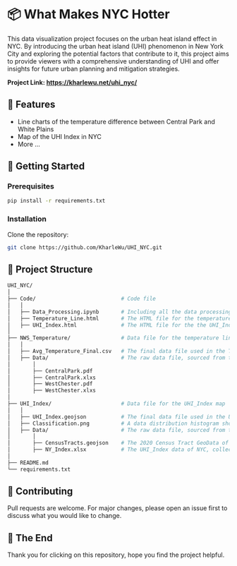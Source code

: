 # 📦 What Makes NYC Hotter

This data visualization project focuses on the urban heat island effect in NYC. By introducing the urban heat island (UHI) phenomenon in New York City and exploring the potential factors that contribute to it, this project aims to provide viewers with a comprehensive understanding of UHI and offer insights for future urban planning and mitigation strategies.

**Project Link: https://kharlewu.net/uhi_nyc/**

## 🌟 Features

- Line charts of the temperature difference between Central Park and White Plains
- Map of the UHI Index in NYC
- More ...

## 🚀 Getting Started

### Prerequisites

```bash
pip install -r requirements.txt
```

### Installation

Clone the repository:

```bash
git clone https://github.com/KharleWu/UHI_NYC.git
```

## 🧱 Project Structure

```bash
UHI_NYC/
│
├── Code/                           # Code file
│   │
│   ├── Data_Processing.ipynb       # Including all the data processing and preliminary analysis
│   ├── Temperature_Line.html       # The HTML file for the temperature line chart (Data Source is in NWS_Temperature file)
│   ├── UHI_Index.html              # The HTML file for the the UHI_Index map (Data Source is in UHI_Index file)
│
├── NWS_Temperature/                # Data file for the temperature line chart
│   │
│   ├── Avg_Temperature_Final.csv   # The final data file used in the Temperature_Line.html
│   ├── Data/                       # The raw data file, sourced from the National Weather Service (NWS)                
│       │
│       ├── CentralPark.pdf
│       ├── CentralPark.xlxs
│       ├── WestChester.pdf
│       ├── WestChester.xlxs
│
├── UHI_Index/                      # Data file for the UHI_Index map
│   │
│   ├── UHI_Index.geojson           # The final data file used in the UHI_Index.html
│   ├── Classification.png          # A data distribution histogram showing the data analysis of the UHI_Index data
│   ├── Data/                       # The raw data file, sourced from the NYC Open Data and Climate Central
│       │
│       ├── CensusTracts.geojson    # The 2020 Census Tract GeoData of NYC, collected from NYC Open Data
│       ├── NY_Index.xlsx           # The UHI_Index data of NYC, collected from Climate Central
│
├── README.md
└── requirements.txt
```

## 🤝 Contributing
Pull requests are welcome. For major changes, please open an issue first to discuss what you would like to change.

## 🩷 The End
Thank you for clicking on this repository, hope you find the project helpful.
